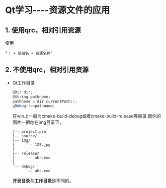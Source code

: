 # Qt学习----资源文件的应用

## 1.	使用qrc，相对引用资源

使用

```
“： + 前缀名 + 资源名称”
```



## 2.	不使用qrc，相对引用资源

- Qt工作目录

    ```cpp
    QDir dir;
    QString pathname;
    pathname = dir.currentPath();
    qDebug()<<pathname;
    ```

    在win上一般为cmake-build-debug或者cmake-build-release等目录.而你的图片一把你在img目录下，

    ```
    |-- project.pro
    |-- source/
    |-- img/
    |     `-- 123.jpg
    |
    |-- release/
    |     `-- abc.exe
    |
    `-- debug/
          `-- abc.exe
    ```

    **开发目录**与**工作目录**是不同的。